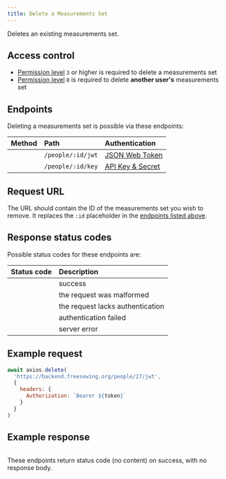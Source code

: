 ```yaml
---
title: Delete a Measurements Set
---
```


Deletes an existing measurements set.

## Access control

- [Permission level](/reference/backend/api/rbac) `3` or higher is required to delete a measurements set
- [Permission level](/reference/backend/api/rbac) `8` is required to delete **another user's** measurements set

## Endpoints

Deleting a measurements set is possible via these endpoints:

| Method    | Path | Authentication |
| --------: | :--- | :------------- |
| <Method delete /> | `/people/:id/jwt` | [JSON Web Token](/reference/backend/api/authentication#jwt-authentication) |
| <Method delete /> | `/people/:id/key` | [API Key & Secret](/reference/backend/api/authentication#key-authentication) |

## Request URL

The URL should contain the ID of the measurements set you wish to remove.
It replaces the `:id` placeholder in the [endpoints listed above](#endpoints).

## Response status codes

Possible status codes for these endpoints are:

| Status code | Description |
| ----------: | :---------- |
| <StatusCode status="204"/> | success |
| <StatusCode status="400"/> | the request was malformed |
| <StatusCode status="401"/> | the request lacks authentication |
| <StatusCode status="403"/> | authentication failed |
| <StatusCode status="500"/> | server error |

## Example request

```js
await axios.delete(
  'https://backend.freesewing.org/people/27/jwt',
  {
    headers: {
      Authorization: `Bearer ${token}`
    }
  }
)
```

## Example response

```204.json
```
<Note>
These endpoints return status code <StatusCode status="204"/> (no content) on
success, with no response body.
</Note>
